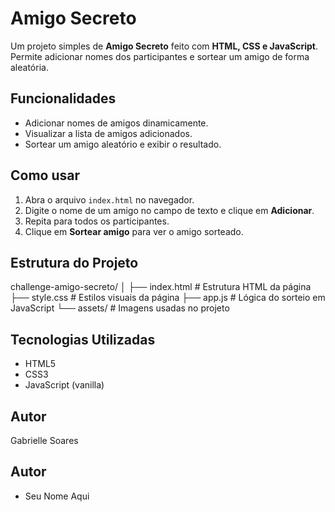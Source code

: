 # Amigo Secreto

Um projeto simples de **Amigo Secreto** feito com **HTML, CSS e JavaScript**.  
Permite adicionar nomes dos participantes e sortear um amigo de forma aleatória.

## Funcionalidades

- Adicionar nomes de amigos dinamicamente.
- Visualizar a lista de amigos adicionados.
- Sortear um amigo aleatório e exibir o resultado.

## Como usar

1. Abra o arquivo `index.html` no navegador.
2. Digite o nome de um amigo no campo de texto e clique em **Adicionar**.
3. Repita para todos os participantes.
4. Clique em **Sortear amigo** para ver o amigo sorteado.

## Estrutura do Projeto
challenge-amigo-secreto/
│
├── index.html # Estrutura HTML da página
├── style.css # Estilos visuais da página
├── app.js # Lógica do sorteio em JavaScript
└── assets/ # Imagens usadas no projeto

## Tecnologias Utilizadas
- HTML5
- CSS3
- JavaScript (vanilla)
## Autor
Gabrielle Soares
## Autor

- Seu Nome Aqui
